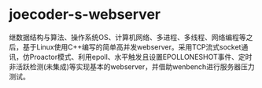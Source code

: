 # joecoder-s-webserver
继数据结构与算法、操作系统OS、计算机网络、多进程、多线程、网络编程等之后，基于Linux使用C++编写的简单高并发webserver。采用TCP流式socket通讯，仿Proactor模式、利用epoll、水平触发且设置EPOLLONESHOT事件、定时非活跃检测(未集成)等实现基本的webserver，并借助wenbench进行服务器压力测试。
